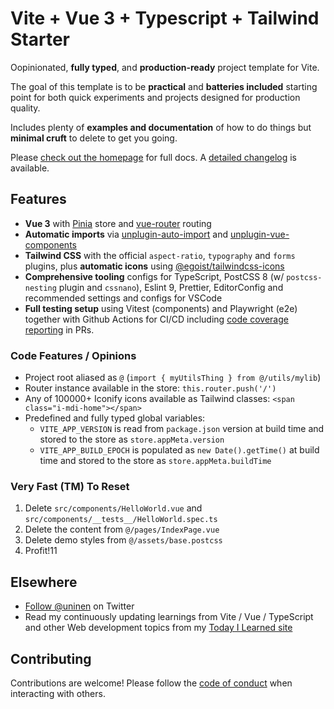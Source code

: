 # Vite + Vue 3 + Typescript + Tailwind Starter

Oopinionated, **fully typed**, and **production-ready** project template for Vite.

The goal of this template is to be **practical** and **batteries included** starting point for both quick experiments and projects designed for production quality.

Includes plenty of **examples and documentation** of how to do things but **minimal cruft** to delete to get you going.

Please [check out the homepage](https://vite-ts-tailwind-starter.vercel.app/) for full docs. A [detailed changelog](./CHANGES.md) is available.

## Features

- **Vue 3** with [Pinia](https://pinia.vuejs.org/) store and [vue-router](https://router.vuejs.org/) routing
- **Automatic imports** via [unplugin-auto-import](https://github.com/antfu/unplugin-auto-import) and [unplugin-vue-components](https://github.com/antfu/unplugin-vue-components)
- **Tailwind CSS** with the official `aspect-ratio`, `typography` and `forms` plugins, plus **automatic icons** using [@egoist/tailwindcss-icons](https://github.com/egoist/tailwindcss-icons)
- **Comprehensive tooling** configs for TypeScript, PostCSS 8 (w/ `postcss-nesting` plugin and `cssnano`), Eslint 9, Prettier, EditorConfig and recommended settings and configs for VSCode
- **Full testing setup** using Vitest (components) and Playwright (e2e) together with Github Actions for CI/CD including [code coverage reporting](https://github.com/Uninen/vite-ts-tailwind-starter/pull/279#issuecomment-2435516534) in PRs.

### Code Features / Opinions

- Project root aliased as `@` (`import { myUtilsThing } from @/utils/mylib`)
- Router instance available in the store: `this.router.push('/')`
- Any of 100000+ Iconify icons available as Tailwind classes: `<span class="i-mdi-home"></span>`
- Predefined and fully typed global variables:
  - `VITE_APP_VERSION` is read from `package.json` version at build time and stored to the store as `store.appMeta.version`
  - `VITE_APP_BUILD_EPOCH` is populated as `new Date().getTime()` at build time and stored to the store as `store.appMeta.buildTime`

### Very Fast (TM) To Reset

1. Delete `src/components/HelloWorld.vue` and `src/components/__tests__/HelloWorld.spec.ts`
2. Delete the content from `@/pages/IndexPage.vue`
3. Delete demo styles from `@/assets/base.postcss`
4. Profit!11

## Elsewhere

- [Follow @uninen](https://twitter.com/uninen) on Twitter
- Read my continuously updating learnings from Vite / Vue / TypeScript and other Web development topics from my [Today I Learned site](https://til.unessa.net/)

## Contributing

Contributions are welcome! Please follow the [code of conduct](./CODE_OF_CONDUCT.md) when interacting with others.
